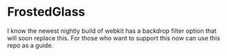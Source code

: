 # FrostedGlass
I know the newest nightly build of webkit has a backdrop filter option that will soon replace this. For those who want to support this now can use this repo as a guide.  
